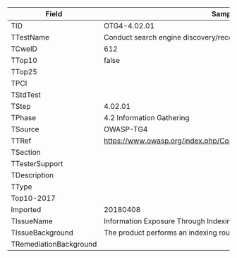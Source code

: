 | Field | Sample Value 
| ----- | ------------
| TID | OTG4-4.02.01
| TTestName | Conduct search engine discovery/reconnaissance for information leakage...
| TCweID | 612
| TTop10 | false
| TTop25 | 
| TPCI | 
| TStdTest | 
| TStep | 4.02.01
| TPhase | 4.2 Information Gathering
| TSource | OWASP-TG4
| TTRef | https://www.owasp.org/index.php/Conduct_search_engine_discovery/reconn...
| TSection | 
| TTesterSupport | 
| TDescription | 
| TType | 
| Top10-2017 | 
| Imported | 20180408
| TIssueName | Information Exposure Through Indexing of Private Data
| TIssueBackground | The product performs an indexing routine against private documents, bu...
| TRemediationBackground | 

